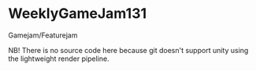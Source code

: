 # WeeklyGameJam131
Gamejam/Featurejam


NB!
There is no source code here because git doesn't support unity using the lightweight render pipeline.
